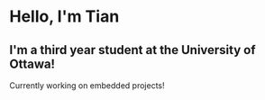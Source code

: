 # Hello, I'm Tian
## I'm a third year student at the University of Ottawa!

Currently working on embedded projects!
